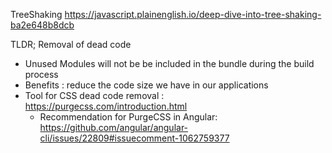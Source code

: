 TreeShaking
https://javascript.plainenglish.io/deep-dive-into-tree-shaking-ba2e648b8dcb 

TLDR; Removal of dead code
- Unused Modules will not be be included in the bundle during the build process
- Benefits : reduce the code size we have in our applications
- Tool for CSS dead code removal : https://purgecss.com/introduction.html
    - Recommendation for PurgeCSS in Angular: https://github.com/angular/angular-cli/issues/22809#issuecomment-1062759377
